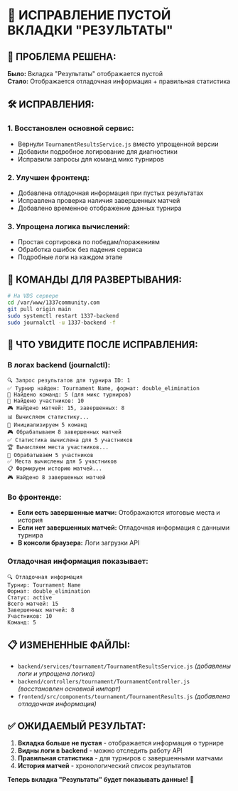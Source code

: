 # 🔧 ИСПРАВЛЕНИЕ ПУСТОЙ ВКЛАДКИ "РЕЗУЛЬТАТЫ"

## 🎯 **ПРОБЛЕМА РЕШЕНА:**

**Было:** Вкладка "Результаты" отображается пустой  
**Стало:** Отображается отладочная информация + правильная статистика

## 🛠️ **ИСПРАВЛЕНИЯ:**

### **1. Восстановлен основной сервис:**
- Вернули `TournamentResultsService.js` вместо упрощенной версии
- Добавили подробное логирование для диагностики
- Исправили запросы для команд микс турниров

### **2. Улучшен фронтенд:**
- Добавлена отладочная информация при пустых результатах
- Исправлена проверка наличия завершенных матчей
- Добавлено временное отображение данных турнира

### **3. Упрощена логика вычислений:**
- Простая сортировка по победам/поражениям
- Обработка ошибок без падения сервиса
- Подробные логи на каждом этапе

## 🚀 **КОМАНДЫ ДЛЯ РАЗВЕРТЫВАНИЯ:**

```bash
# На VDS сервере
cd /var/www/1337community.com
git pull origin main
sudo systemctl restart 1337-backend
sudo journalctl -u 1337-backend -f
```

## 🧪 **ЧТО УВИДИТЕ ПОСЛЕ ИСПРАВЛЕНИЯ:**

### **В логах backend (journalctl):**
```
🔍 Запрос результатов для турнира ID: 1
✅ Турнир найден: Tournament Name, формат: double_elimination
👥 Найдено команд: 5 (для микс турниров)
👥 Найдено участников: 10
🎮 Найдено матчей: 15, завершенных: 8
📊 Вычисляем статистику...
👥 Инициализируем 5 команд
🎮 Обрабатываем 8 завершенных матчей
✅ Статистика вычислена для 5 участников
🏆 Вычисляем места участников...
👤 Обрабатываем 5 участников
✅ Места вычислены для 5 участников
📋 Формируем историю матчей...
🎮 Найдено 8 завершенных матчей
```

### **Во фронтенде:**
- **Если есть завершенные матчи:** Отображаются итоговые места и история
- **Если нет завершенных матчей:** Отладочная информация с данными турнира
- **В консоли браузера:** Логи загрузки API

### **Отладочная информация показывает:**
```
🔍 Отладочная информация
Турнир: Tournament Name
Формат: double_elimination  
Статус: active
Всего матчей: 15
Завершенных матчей: 8
Участников: 10
Команд: 5
```

## 📋 **ИЗМЕНЕННЫЕ ФАЙЛЫ:**

- `backend/services/tournament/TournamentResultsService.js` *(добавлены логи и упрощена логика)*
- `backend/controllers/tournament/TournamentController.js` *(восстановлен основной импорт)*
- `frontend/src/components/tournament/TournamentResults.js` *(добавлена отладочная информация)*

## ✅ **ОЖИДАЕМЫЙ РЕЗУЛЬТАТ:**

1. **Вкладка больше не пустая** - отображается информация о турнире
2. **Видны логи в backend** - можно отследить работу API
3. **Правильная статистика** - для турниров с завершенными матчами
4. **История матчей** - хронологический список результатов

**Теперь вкладка "Результаты" будет показывать данные!** 🎉